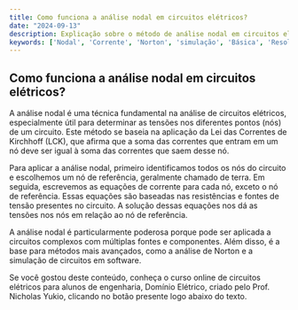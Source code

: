 ```yaml
---
title: Como funciona a análise nodal em circuitos elétricos?
date: "2024-09-13"
description: Explicação sobre o método de análise nodal em circuitos elétricos, focando em conceitos básicos e sua aplicação.
keywords: ['Nodal', 'Corrente', 'Norton', 'simulação', 'Básica', 'Resolvido', 'Análise']
---
```


## Como funciona a análise nodal em circuitos elétricos?

A análise nodal é uma técnica fundamental na análise de circuitos elétricos, especialmente útil para determinar as tensões nos diferentes pontos (nós) de um circuito. Este método se baseia na aplicação da Lei das Correntes de Kirchhoff (LCK), que afirma que a soma das correntes que entram em um nó deve ser igual à soma das correntes que saem desse nó.

Para aplicar a análise nodal, primeiro identificamos todos os nós do circuito e escolhemos um nó de referência, geralmente chamado de terra. Em seguida, escrevemos as equações de corrente para cada nó, exceto o nó de referência. Essas equações são baseadas nas resistências e fontes de tensão presentes no circuito. A solução dessas equações nos dá as tensões nos nós em relação ao nó de referência.

A análise nodal é particularmente poderosa porque pode ser aplicada a circuitos complexos com múltiplas fontes e componentes. Além disso, é a base para métodos mais avançados, como a análise de Norton e a simulação de circuitos em software.

Se você gostou deste conteúdo, conheça o curso online de circuitos elétricos para alunos de engenharia, Domínio Elétrico, criado pelo Prof. Nicholas Yukio, clicando no botão presente logo abaixo do texto.